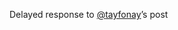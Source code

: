 Delayed response to <span class="h-card" translate="no">[@<span>tayfonay</span>](https://beige.party/@tayfonay)</span>’s post